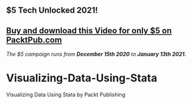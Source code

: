 ## $5 Tech Unlocked 2021!
[Buy and download this Video for only $5 on PacktPub.com](https://www.packtpub.com/product/visualizing-data-using-stata-video/9781800202375)
-----
*The $5 campaign         runs from __December 15th 2020__ to __January 13th 2021.__*

# Visualizing-Data-Using-Stata
Visualizing Data Using Stata by Packt Publishing
